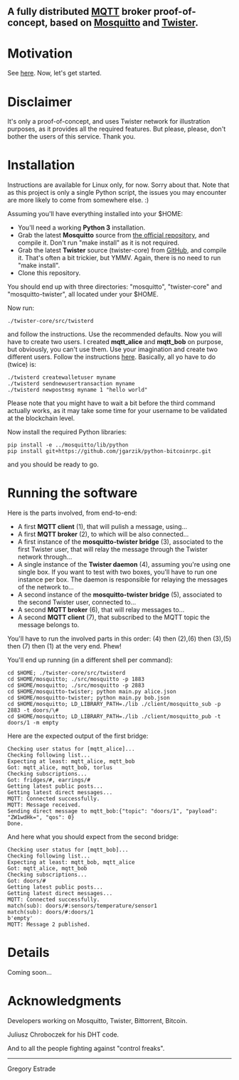 A fully distributed [MQTT](http://mqtt.org/) broker proof-of-concept, based on  [Mosquitto](http://mosquitto.org/) and [Twister](http://twister.net.co/).
---
# Motivation

See [here](http://torlus.github.io/2014/05/08/mqtt-dht/). Now, let's get started.

# Disclaimer

It's only a proof-of-concept, and uses Twister network for illustration purposes,
as it provides all the required features. But please, please, don't bother the
users of this service. Thank you.

# Installation

Instructions are available for Linux only, for now. Sorry about that.
Note that as this project is only a single Python script, the issues you may
encounter are more likely to come from somewhere else. :)

Assuming you'll have everything installed into your $HOME:

- You'll need a working **Python 3** installation.
- Grab the latest **Mosquitto** source from [the official repository](https://bitbucket.org/oojah/mosquitto/), and compile it.
Don't run "make install" as it is not required.
- Grab the latest **Twister** source (twister-core) from [GitHub](https://github.com/miguelfreitas/twister-core), and compile it. That's
often a bit trickier, but YMMV. Again, there is no need to run "make install".
- Clone this repository.

You should end up with three directories: "mosquitto", "twister-core" and
"mosquitto-twister", all located under your $HOME.

Now run:
```
./twister-core/src/twisterd
```

and follow the instructions. Use the recommended defaults. Now you will have
to create two users. I created **mqtt_alice** and **mqtt_bob** on purpose, but
obviously, you can't use them. Use your imagination and create two different users.
Follow the instructions [here](http://twister.net.co/?page_id=58). Basically, all
yo have to do (twice) is:
```
./twisterd createwalletuser myname
./twisterd sendnewusertransaction myname
./twisterd newpostmsg myname 1 "hello world"
```
Please note that you might have to wait a bit before the third command actually works,
as it may take some time for your username to be validated at the blockchain level.

Now install the required Python libraries:
```
pip install -e ../mosquitto/lib/python
pip install git+https://github.com/jgarzik/python-bitcoinrpc.git
```
and you should be ready to go.

# Running the software

Here is the parts involved, from end-to-end:
- A first **MQTT client** (1), that will pulish a message, using...
- A first **MQTT broker** (2), to which will be also connected...
- A first instance of the **mosquitto-twister bridge** (3), associated to the
first Twister user, that will relay the message through the Twister network through...
- A single instance of the **Twister daemon** (4), assuming you're using one single box.
If you want to test with two boxes, you'll have to run one instance per box.
The daemon is responsible for relaying the messages of the network to...
- A second instance of the **mosquitto-twister bridge** (5), associated to the
second Twister user, connected to...
- A second **MQTT broker** (6), that will relay messages to...
- A second **MQTT client** (7), that subscribed to the MQTT topic the message belongs to.

You'll have to run the involved parts in this order: (4) then (2),(6) then (3),(5)
then (7) then (1) at the very end. Phew!

You'll end up running (in a different shell per command):
```
cd $HOME; ./twister-core/src/twisterd
cd $HOME/mosquitto; ./src/mosquitto -p 1883
cd $HOME/mosquitto; ./src/mosquitto -p 2883
cd $HOME/mosquitto-twister; python main.py alice.json
cd $HOME/mosquitto-twister; python main.py bob.json
cd $HOME/mosquitto; LD_LIBRARY_PATH=./lib ./client/mosquitto_sub -p 2883 -t doors/\#
cd $HOME/mosquitto; LD_LIBRARY_PATH=./lib ./client/mosquitto_pub -t doors/1 -m empty
```

Here are the expected output of the first bridge:
```
Checking user status for [mqtt_alice]...
Checking following list...
Expecting at least: mqtt_alice, mqtt_bob
Got: mqtt_alice, mqtt_bob, torlus
Checking subscriptions...
Got: fridges/#, earrings/#
Getting latest public posts...
Getting latest direct messages...
MQTT: Connected successfully.
MQTT: Message received.
Sending direct message to mqtt_bob:{"topic": "doors/1", "payload": "ZW1wdHk=", "qos": 0}
Done.
```

And here what you should expect from the second bridge:
```
Checking user status for [mqtt_bob]...
Checking following list...
Expecting at least: mqtt_bob, mqtt_alice
Got: mqtt_alice, mqtt_bob
Checking subscriptions...
Got: doors/#
Getting latest public posts...
Getting latest direct messages...
MQTT: Connected successfully.
match(sub): doors/#:sensors/temperature/sensor1
match(sub): doors/#:doors/1
b'empty'
MQTT: Message 2 published.
```

# Details

Coming soon...

# Acknowledgments

Developers working on Mosquitto, Twister, Bittorrent, Bitcoin.

Juliusz Chroboczek for his DHT code.

And to all the people fighting against "control freaks".

---
Gregory Estrade
